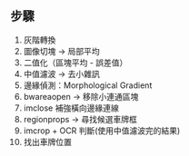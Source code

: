 ## 步驟
1. 灰階轉換
2. 圖像切塊 → 局部平均
3. 二值化（區塊平均 - 誤差值）
4. 中值濾波 → 去小雜訊
5. 邊緣偵測：Morphological Gradient
6. bwareaopen → 移除小連通區塊
7. imclose 補強橫向邊緣連線
8. regionprops → 尋找候選車牌框
9. imcrop + OCR 判斷(使用中值濾波完的結果)
10. 找出車牌位置
